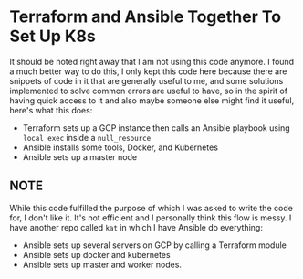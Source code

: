 # Terraform and Ansible Together To Set Up K8s

It should be noted right away that I am not using this code anymore. I found a much better way to do this, I only kept this code here because there are snippets of code in it
that are generally useful to me, and some solutions implemented to solve common errors are useful to have, so in the spirit of having quick access to it and also maybe someone else
might find it useful, here's what this does:

- Terraform sets up a GCP instance then calls an Ansible playbook using `local exec` inside a `null_resource`
- Ansible installs some tools, Docker, and Kubernetes
- Ansible sets up a master node

## NOTE

While this code fulfilled the purpose of which I was asked to write the code for, I don't like it. It's not efficient and I personally think this flow is messy.
I have another repo called `kat` in which I have Ansible do everything:
- Ansible sets up several servers on GCP by calling a Terraform module
- Ansible sets up docker and kubernetes
- Ansible sets up master and worker nodes.

